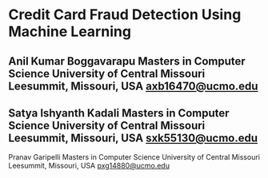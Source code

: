 # Credit Card Fraud Detection Using Machine Learning

 
Anil Kumar Boggavarapu
Masters in Computer Science
University of Central Missouri
Leesummit, Missouri, USA
axb16470@ucmo.edu 
---------------------------------
Satya Ishyanth Kadali
Masters in Computer Science
University of Central Missouri
Leesummit, Missouri, USA
sxk55130@ucmo.edu 
--------------------------------
Pranav Garipelli
Masters in Computer Science
University of Central Missouri
Leesummit, Missouri, USA
pxg14880@ucmo.edu
